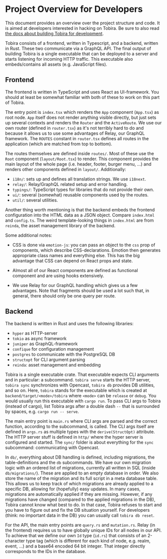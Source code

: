 # Project Overview for Developers

This document provides an overview over the project structure and code.
It is aimed at developers interested in hacking on Tobira.
Be sure to also read [the docs about building Tobira for development](./dev-workflow.md).

Tobira consists of a frontend, written in Typescript, and a backend, written in Rust.
These two communicate via a GraphQL API.
The final output of building Tobira is a single executable that can be deployed to a server and starts listening for incoming HTTP traffic.
This executable also embeds/contains all assets (e.g. JavaScript files).


## Frontend

The frontend is written in TypeScript and uses React as UI-framework.
You should at least be somewhat familiar with both of these to work on this part of Tobira.

The entry point is `index.tsx` which renders the `App` component (`App.tsx`) as root node.
`App` itself does not render anything visible directly, but just sets up several contexts and renders the `Router` and the `ActiveRoute`.
We use our own router (defined in `router.tsx`) as it's not terribly hard to do and because it allows us to use some advantages of Relay, our GraphQL framework.
The `ROUTES` constant in `router.tsx` defines all routes in the application (which are matched from top to bottom).

The routes themselves are defined inside `routes/`.
Most of these use the `Root` component (`layout/Root.tsx`) to render.
This component provides the main layout of the whole page (i.e. header, footer, burger menu, ...) and renders other components defined in `layout/`.
Additionally:

- `i18n/`: sets up and defines all translation strings. We use `i18next`.
- `relay/`: Relay/GraphQL related setup and error handling.
- `typings/`: TypeScript types for libraries that do not provide their own.
- `ui/`: several (somewhat) reusable components used by the routes.
- `util/`: several utilities.

Another thing worth mentioning is that the backend embeds the frontend configuration into the HTML data as a JSON object.
Compare `index.html` and `config.ts`.
The weird template-looking things in `index.html` are from `reinda`, the asset management library of the backend.

Some additional notes:

- CSS is done via `emotion-js`:
  you can pass an object to the `css` prop of components, which describe CSS-declarations.
  Emotion then generates appropriate class names and everything else.
  This has the big advantage that CSS can depend on React props and state.

- Almost all of our React components are defined as functional component and are using hooks extensively.

- We use Relay for our GraphQL handling which gives us a few advantages.
  Note that fragments should be used a lot such that, in general, there should only be one query per route.


## Backend

The backend is written in Rust and uses the following libraries:

- `hyper` as HTTP-server
- `tokio` as async framework
- `juniper` as GraphQL-framework
- `confique` for configuration management
- `postgres` to communicate with the PostgreSQL DB
- `structopt` for CLI argument parsing
- `reinda`: asset management and embedding

Tobira is a single executable crate.
That executable expects CLI arguments and in particular: a subcommand.
`tobira serve` starts the HTTP server, `tobira sync` synchronizes with Opencast, `tobira db` provides DB utilities, and so on.
Here, `tobira` stands for the executable which is created at `backend/target/<mode>/tobira` where `<mode>` can be `release` or `debug`.
You would usually run this executable with `cargo run`.
To pass CLI args to Tobira (instead of cargo), list Tobira args after a double dash `--` that is surrounded by spaces, e.g. `cargo run -- serve`.

The main entry point is `main.rs` where CLI args are parsed and the correct function, according to the subcommand, is called.
The CLI args itself are defined in `args.rs` as multiple types with the `derive(StructOpt)` attribute.
The HTTP server stuff is defined in `http/` where the hyper server is configured and started.
The `sync/` folder is about everything for the `sync` subcommand: communicating with Opencast.

In `db/`, everything about DB handling is defined, including migrations, the table-definitions and the `db` subcommands.
We have our own migration logic with an ordered list of migrations, currently all written in SQL (inside `db/migrations/`).
These are applied to an empty database in order.
We also store the name of the migration and its full script in a meta database table.
This allows us to keep track of which migrations are already applied to a specific DB, allowing for (hopefully) easy updates.
In many cases, migrations are automatically applied if they are missing.
However, if any migrations have changed (compared to the applied migrations in the DB), Tobira cannot know what best to do.
In that case, Tobira refuses to start and you have to figure out and fix the DB situation yourself.
For developers (think: no important data in the DB) you can usually call `tobira db reset`.

For the API, the main entry points are `query.rs` and `mutation.rs`.
Relay (in the frontend) requires us to have globally unique IDs for all nodes in our API.
To achieve that we define our own `Id` type (`id.rs`) that consists of an 2-character type tag (which is different for each kind of node, e.g. realm, event, ...) and a base64 encoded 64 bit integer.
That integer directly corresponds to the IDs in the database.
